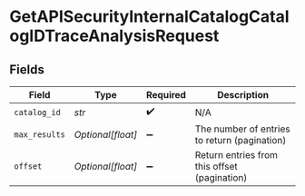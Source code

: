 # GetAPISecurityInternalCatalogCatalogIDTraceAnalysisRequest


## Fields

| Field                                        | Type                                         | Required                                     | Description                                  |
| -------------------------------------------- | -------------------------------------------- | -------------------------------------------- | -------------------------------------------- |
| `catalog_id`                                 | *str*                                        | :heavy_check_mark:                           | N/A                                          |
| `max_results`                                | *Optional[float]*                            | :heavy_minus_sign:                           | The number of entries to return (pagination) |
| `offset`                                     | *Optional[float]*                            | :heavy_minus_sign:                           | Return entries from this offset (pagination) |